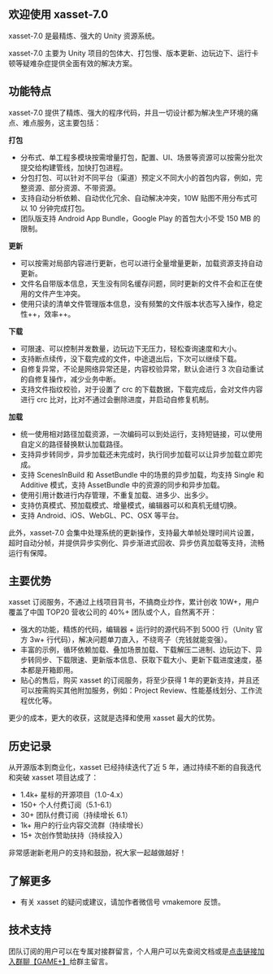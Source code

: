 ## 欢迎使用 xasset-7.0

xasset-7.0 是最精炼、强大的 Unity 资源系统。

xasset-7.0 主要为 Unity 项目的包体大、打包慢、版本更新、边玩边下、运行卡顿等疑难杂症提供全面有效的解决方案。

## 功能特点

xasset-7.0 提供了精炼、强大的程序代码，并且一切设计都为解决生产环境的痛点、难点服务，这主要包括：

**打包**

- 分布式、单工程多模块按需增量打包，配置、UI、场景等资源可以按需分批次提交给构建管线，加快打包进程。
- 分包打包、可以针对不同平台（渠道）预定义不同大小的首包内容，例如，完整资源、部分资源、不带资源。
- 支持自动分析依赖、自动优化冗余、自动解决冲突，10W 贴图不用分布式可以 10 分钟完成打包。
- 团队版支持 Android App Bundle，Google Play 的首包大小不受 150 MB 的限制。 

**更新**

- 可以按需对局部内容进行更新，也可以进行全量增量更新，加载资源支持自动更新。
- 文件名自带版本信息，天生没有同名缓存问题，同时更新的文件不会和正在使用的文件产生冲突。
- 使用只读的清单文件管理版本信息，没有频繁的文件版本状态写入操作，稳定性++，效率++。

**下载**

- 可限速、可以控制并发数量，边玩边下无压力，轻松查询速度和大小。
- 支持断点续传，没下载完成的文件，中途退出后，下次可以继续下载。
- 自修复异常，不论是网络异常还是，内容校验异常，默认会进行 3 次自动重试的自修复操作，减少业务中断。
- 支持文件指纹校验，对于设置了 crc 的下载数据，下载完成后，会对文件内容进行 crc 比对，比对不通过会删除进度，并启动自修复机制。

**加载**

- 统一使用相对路径加载资源，一次编码可以到处运行，支持短链接，可以使用自定义的路径替换默认加载路径。
- 支持异步转同步，异步加载还未完成时，执行同步加载可以让异步加载立即完成。
- 支持 ScenesInBuild 和 AssetBundle 中的场景的异步加载，均支持 Single 和 Additive 模式，支持 AssetBundle 中的资源的同步和异步加载。
- 使用引用计数进行内存管理，不重复加载、进多少、出多少。
- 支持仿真模式、预加载模式、增量模式，编辑器可以和真机无缝切换。
- 支持 Android、iOS、WebGL、PC、OSX 等平台。

此外，xasset-7.0 会集中处理系统的更新操作，支持最大单帧处理时间片设置，超时自动分帧，并提供异步实例化、异步渐进式回收、异步仿真加载等支持，流畅运行有保障。 

## 主要优势

xasset 订阅服务，不通过上线项目背书，不搞商业炒作，累计创收 10W+，用户覆盖了中国 TOP20 营收公司的 40%+ 团队或个人，自然离不开：

- 强大的功能，精炼的代码，编辑器 + 运行时的源代码不到 5000 行（Unity 官方 3w+ 行代码），解决问题单刀直入，不绕弯子（充钱就能变强）。 
- 丰富的示例，循环依赖加载、叠加场景加载、下载解压二进制、边玩边下、异步转同步、下载限速、更新版本信息、获取下载大小、更新下载进度速度，基本都是开箱即用。
- 贴心的售后，购买 xasset 的订阅服务，将至少获得 1 年的更新支持，并且还可以按需购买其他附加服务，例如：Project Review、性能基线划分、工作流程优化等。

更少的成本，更大的收获，这就是选择和使用 xasset 最大的优势。

## 历史记录

从开源版本到商业化，xasset 已经持续迭代了近 5 年，通过持续不断的自我迭代和突破 xasset 项目达成了：

- 1.4k+ 星标的开源项目（1.0-4.x）
- 150+ 个人付费订阅（5.1-6.1）
- 30+ 团队付费订阅（持续增长 6.1）
- 1k+ 用户的行业内容交流群（持续增长）
- 15+ 次创作赞助扶持（持续投入）

非常感谢新老用户的支持和鼓励，祝大家一起越做越好！

## 了解更多

- 有关 xasset 的疑问或建议，请加作者微信号 vmakemore 反馈。

## 技术支持

团队订阅的用户可以在专属对接群留言，个人用户可以先查阅文档或是[点击链接加入群聊【GAME+】](https://jq.qq.com/?_wv=1027&k=7DpHQNhb)给群主留言。
